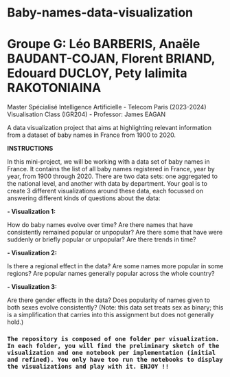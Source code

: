 # Baby-names-data-visualization

# Groupe G: Léo BARBERIS, Anaële BAUDANT-COJAN, Florent BRIAND, Edouard DUCLOY, Pety Ialimita RAKOTONIAINA
Master Spécialisé Intelligence Artificielle - Telecom Paris (2023-2024)
Visualisation Class (IGR204) - Professor: James EAGAN

A data visualization project that aims at highlighting relevant information from a dataset of baby names in France from 1900 to 2020.

**INSTRUCTIONS**

In this mini-project, we will be working with a data set of baby names in France. It contains the list of all baby names registered in France, year by year, from 1900 through 2020. There are two data sets: one aggregated to the national level, and another with data by department. Your goal is to create 3 different visualizations around these data, each focussed on answering different kinds of questions about the data:

**- Visualization 1:**

How do baby names evolve over time? Are there names that have consistently remained popular or unpopular? Are there some that have were suddenly or briefly popular or unpopular? Are there trends in time?

**- Visualization 2:**

Is there a regional effect in the data? Are some names more popular in some regions? Are popular names generally popular across the whole country?


**- Visualization 3:**

Are there gender effects in the data? Does popularity of names given to both sexes evolve consistently? (Note: this data set treats sex as binary; this is a simplification that carries into this assignment but does not generally hold.)

### `The repository is composed of one folder per visualization. In each folder, you will find the preliminary sketch of the visualization and one notebook per implementation (initial and refined). You only have too run the notebooks to display the visualizations and play with it. ENJOY !!`
